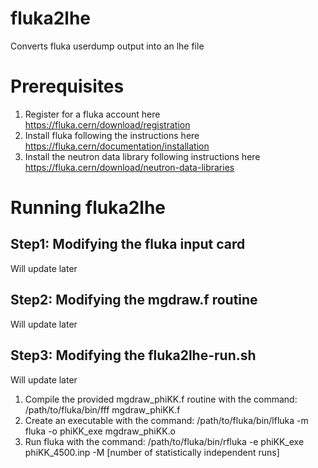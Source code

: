 # fluka2lhe
Converts fluka userdump output into an lhe file

# Prerequisites
1. Register for a fluka account here https://fluka.cern/download/registration
2. Install fluka following the instructions here https://fluka.cern/documentation/installation
3. Install the neutron data library following instructions here https://fluka.cern/download/neutron-data-libraries

# Running fluka2lhe
## Step1: Modifying the fluka input card
Will update later

## Step2: Modifying the mgdraw.f routine
Will update later

## Step3: Modifying the fluka2lhe-run.sh
Will update later


1. Compile the provided mgdraw_phiKK.f routine with the command: /path/to/fluka/bin/fff mgdraw_phiKK.f
2. Create an executable with the command: /path/to/fluka/bin/lfluka -m fluka -o phiKK_exe  mgdraw_phiKK.o
3. Run fluka with the command: /path/to/fluka/bin/rfluka -e phiKK_exe phiKK_4500.inp -M [number of statistically independent runs]
 
